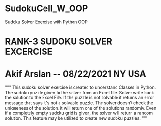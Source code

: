 # SudokuCell_W_OOP
Sudoku Solver Exercise with Python OOP


# RANK-3 SUDOKU SOLVER EXCERCISE
# Akif Arslan -- 08/22/2021 NY USA

""" This sudoku solver exercise is created to understand Classes in Python.
    The sudoku puzzle given to the solver from an Excel file. Solver write back the
    solution to the Excel File.
    If the puzzle is not solvable it returns an error message that says it's not a solvable puzzle.
    The solver doesn’t check the uniqueness of the solution, it will return one of the solutions
    randomly. Even if a completely empty sudoku grid is given, the solver will return a random
    solution. This feature may be utilized to create new sudoku puzzles.
"""


